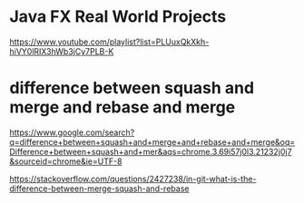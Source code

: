 # Java FX Real World Projects

https://www.youtube.com/playlist?list=PLUuxQkXkh-hiVY0lRIX3hWb3jCy7PLB-K

# difference between squash and merge and rebase and merge

https://www.google.com/search?q=difference+between+squash+and+merge+and+rebase+and+merge&oq=Difference+between+squash+and+mer&aqs=chrome.3.69i57j0l3.21232j0j7&sourceid=chrome&ie=UTF-8

https://stackoverflow.com/questions/2427238/in-git-what-is-the-difference-between-merge-squash-and-rebase
